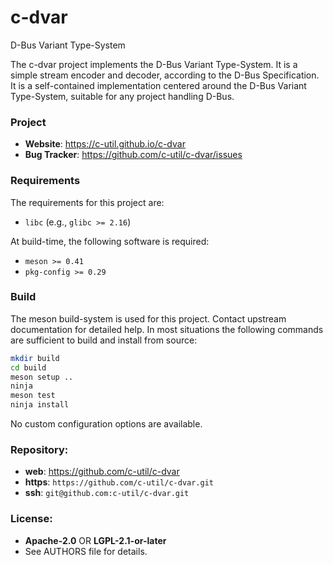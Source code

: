 c-dvar
======

D-Bus Variant Type-System

The c-dvar project implements the D-Bus Variant Type-System. It is a simple
stream encoder and decoder, according to the D-Bus Specification. It is a
self-contained implementation centered around the D-Bus Variant Type-System,
suitable for any project handling D-Bus.

### Project

 * **Website**: <https://c-util.github.io/c-dvar>
 * **Bug Tracker**: <https://github.com/c-util/c-dvar/issues>

### Requirements

The requirements for this project are:

 * `libc` (e.g., `glibc >= 2.16`)

At build-time, the following software is required:

 * `meson >= 0.41`
 * `pkg-config >= 0.29`

### Build

The meson build-system is used for this project. Contact upstream
documentation for detailed help. In most situations the following
commands are sufficient to build and install from source:

```sh
mkdir build
cd build
meson setup ..
ninja
meson test
ninja install
```

No custom configuration options are available.

### Repository:

 - **web**:   <https://github.com/c-util/c-dvar>
 - **https**: `https://github.com/c-util/c-dvar.git`
 - **ssh**:   `git@github.com:c-util/c-dvar.git`

### License:

 - **Apache-2.0** OR **LGPL-2.1-or-later**
 - See AUTHORS file for details.
